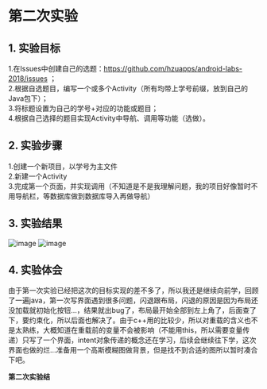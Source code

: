 # 第二次实验  
## 1. 实验目标  
1.在Issues中创建自己的选题：https://github.com/hzuapps/android-labs-2018/issues ；  
2.根据自选题目，编写一个或多个Activity（所有均带上学号前缀，放到自己的Java包下）；    
3.将标题设置为自己的学号+对应的功能或题目；   
4.根据自己选择的题目实现Activity中导航、调用等功能（选做）。  

## 2. 实验步骤  
1.创建一个新项目，以学号为主文件   
2.新建一个Activity    
3.完成第一个页面，并实现调用（不知道是不是我理解问题，我的项目好像暂时不用导航栏，等数据库做到数据库导入再做导航）  

## 3. 实验结果
![image](https://github.com/heweisheng/android-labs-2018/blob/master/soft1614080902425/%E5%AE%9E%E9%AA%8C2%E6%88%AA%E5%9B%BE1.png)
![image](https://github.com/heweisheng/android-labs-2018/blob/master/soft1614080902425/%E5%AE%9E%E9%AA%8C2%E6%88%AA%E5%9B%BE2.png)

## 4. 实验体会  
由于第一次实验已经把这次的目标实现的差不多了，所以我还是继续向前学，回顾了一遍java，第一次写界面遇到很多问题，闪退跟布局，闪退的原因是因为布局还没加载就初始化按钮...，结果就出bug了，布局最开始全部到左上角了，后面查了下，要约束化，所以后面也解决了。由于c++用的比较少，所以对重载的含义也不是太熟练，大概知道在重载前的变量不会被影响（不能用this，所以需要变量传递）只写了一个界面，intent对象传递的概念还在学习，后续会继续往下学，这次界面也做的烂...准备用一个高斯模糊图做背景，但是找不到合适的图所以暂时凑合下吧。
  
**第二次实验结**

